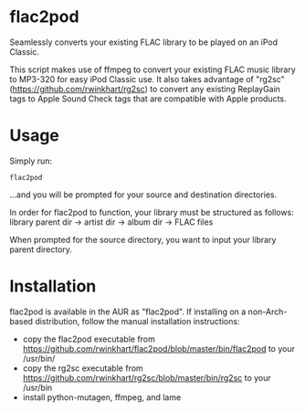 # flac2pod
Seamlessly converts your existing FLAC library to be played on an iPod Classic.

This script makes use of ffmpeg to convert your existing FLAC music library to MP3-320 for easy iPod Classic use. It also takes advantage of "rg2sc" (https://github.com/rwinkhart/rg2sc) to convert any existing ReplayGain tags to Apple Sound Check tags that are compatible with Apple products.

# Usage
Simply run:
```
flac2pod
```
...and you will be prompted for your source and destination directories.

In order for flac2pod to function, your library must be structured as follows:
library parent dir -> artist dir -> album dir -> FLAC files

When prompted for the source directory, you want to input your library parent directory.

# Installation

flac2pod is available in the AUR as "flac2pod". If installing on a non-Arch-based distribution, follow the manual installation instructions:

- copy the flac2pod executable from https://github.com/rwinkhart/flac2pod/blob/master/bin/flac2pod to your /usr/bin/
- copy the rg2sc executable from https://github.com/rwinkhart/rg2sc/blob/master/bin/rg2sc to your /usr/bin
- install python-mutagen, ffmpeg, and lame
